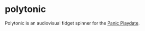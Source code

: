 # polytonic

Polytonic is an audiovisual fidget spinner for the [Panic Playdate](https://play.date/).
